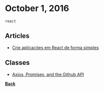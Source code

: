 # October 1, 2016

`react`

## Articles

- [Crie aplicações em React de forma simples](https://medium.com/@KadoBOT/crie-aplica%C3%A7%C3%B5es-em-react-de-forma-simples-e5131973752a#.yhpyhy76f)

## Classes

- [Axios, Promises, and the Github API](http://courses.reactjsprogram.com/courses/reactjsfundamentals/lectures/762740)


[__Back__](../README.md#oct)
